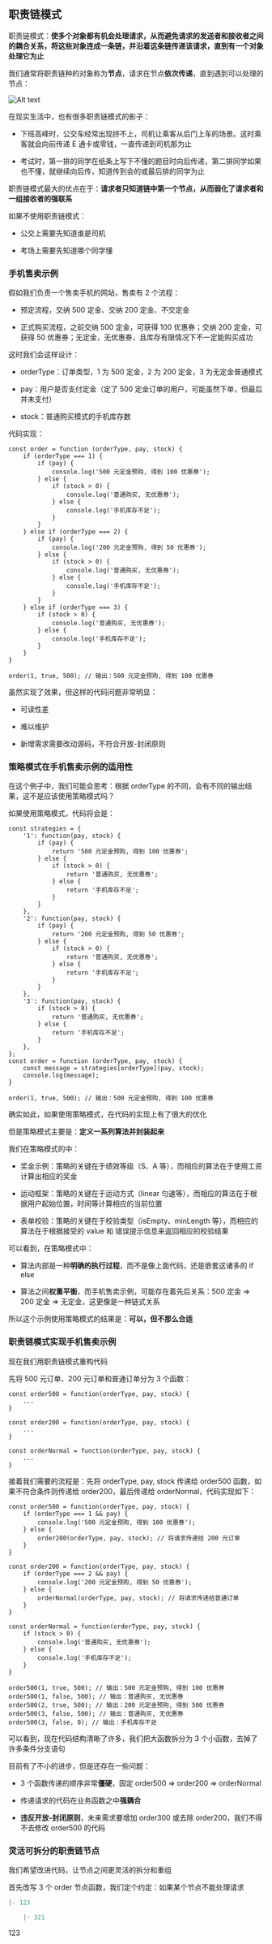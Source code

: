 ## 职责链模式

职责链模式：**使多个对象都有机会处理请求，从而避免请求的发送者和接收者之间的耦合关系，将这些对象连成一条链，并沿着这条链传递该请求，直到有一个对象处理它为止**

我们通常将职责链种的对象称为**节点**，请求在节点**依次传递**，直到遇到可以处理的节点：

![Alt text](./imgs/11-01.png)

在现实生活中，也有很多职责链模式的影子：

- 下班高峰时，公交车经常出现挤不上，司机让乘客从后门上车的场景。这时乘客就会向前传递 E 通卡或零钱，一直传递到司机那为止

- 考试时，第一排的同学在纸条上写下不懂的题目时向后传递，第二排同学如果也不懂，就继续向后传，知道传到会的或最后排的同学为止

职责链模式最大的优点在于：**请求者只知道链中第一个节点，从而弱化了请求者和一组接收者的强联系**

如果不使用职责链模式：

- 公交上需要先知道谁是司机

- 考场上需要先知道哪个同学懂

### 手机售卖示例

假如我们负责一个售卖手机的网站，售卖有 2 个流程：

- 预定流程，交纳 500 定金、交纳 200 定金、不交定金

- 正式购买流程，之前交纳 500 定金，可获得 100 优惠券；交纳 200 定金，可获得 50 优惠券；无定金，无优惠券，且库存有限情况下不一定能购买成功

这时我们会这样设计：

- orderType：订单类型，1 为 500 定金，2 为 200 定金，3 为无定金普通模式

- pay：用户是否支付定金（定了 500 定金订单的用户，可能虽然下单，但最后并未支付）

- stock：普通购买模式的手机库存数

代码实现：

    const order = function (orderType, pay, stock) {
        if (orderType === 1) {
            if (pay) {
                console.log('500 元定金预购, 得到 100 优惠券');
            } else {
                if (stock > 0) {
                    console.log('普通购买, 无优惠券');
                } else {
                    console.log('手机库存不足');
                }
            }
        } else if (orderType === 2) {
            if (pay) {
                console.log('200 元定金预购, 得到 50 优惠券');
            } else {
                if (stock > 0) {
                    console.log('普通购买, 无优惠券');
                } else {
                    console.log('手机库存不足');
                }
            }
        } else if (orderType === 3) {
            if (stock > 0) {
                console.log('普通购买, 无优惠券');
            } else {
                console.log('手机库存不足');
            }
        }
    }

    order(1, true, 500); // 输出：500 元定金预购, 得到 100 优惠券

虽然实现了效果，但这样的代码问题非常明显：

- 可读性差

- 难以维护

- 新增需求需要改动源码，不符合开放-封闭原则

### 策略模式在手机售卖示例的适用性

在这个例子中，我们可能会思考：根据 orderType 的不同，会有不同的输出结果，这不是应该使用策略模式吗？

如果使用策略模式，代码将会是：

    const strategies = {
        '1': function(pay, stock) {
            if (pay) {
                return '500 元定金预购, 得到 100 优惠券';
            } else {
                if (stock > 0) {
                    return '普通购买, 无优惠券';
                } else {
                    return '手机库存不足';
                }
            }
        },
        '2': function(pay, stock) {
            if (pay) {
                return '200 元定金预购, 得到 50 优惠券';
            } else {
                if (stock > 0) {
                    return '普通购买, 无优惠券';
                } else {
                    return '手机库存不足';
                }
            }
        },
        '3': function(pay, stock) {
            if (stock > 0) {
                return '普通购买, 无优惠券';
            } else {
                return '手机库存不足';
            }
        },
    };
    const order = function (orderType, pay, stock) {
        const message = strategies[orderType](pay, stock);
        console.log(message);
    }

    order(1, true, 500); // 输出：500 元定金预购, 得到 100 优惠券

确实如此，如果使用策略模式，在代码的实现上有了很大的优化

但是策略模式主要是：**定义一系列算法并封装起来**

我们在策略模式的中：

- 奖金示例：策略的关键在于绩效等级（S、A 等），而相应的算法在于使用工资计算出相应的奖金

- 运动框架：策略的关键在于运动方式（linear 匀速等），而相应的算法在于根据用户起始位置，时间等计算相应的当前位置

- 表单校验：策略的关键在于校验类型（isEmpty、minLength 等），而相应的算法在于根据接受的 value 和 错误提示信息来返回相应的校验结果

可以看到，在策略模式中：

- 算法内部是一种**明确的执行过程**，而不是像上面代码，还是嵌套这诸多的 if else

- 算法之间**权重平衡**，而手机售卖示例，可能存在着先后关系：500 定金 => 200 定金 => 无定金，这更像是一种链式关系

所以这个示例使用策略模式的结果是：**可以，但不那么合适**

### 职责链模式实现手机售卖示例

现在我们用职责链模式重构代码

先将 500 元订单、200 元订单和普通订单分为 3 个函数：

    const order500 = function(orderType, pay, stock) {
        ...
    }

    const order200 = function(orderType, pay, stock) {
        ...
    }

    const orderNormal = function(orderType, pay, stock) {
        ...
    }

接着我们需要的流程是：先将 orderType, pay, stock 传递给 order500 函数，如果不符合条件则传递给 order200，最后传递给 orderNormal，代码实现如下：

    const order500 = function(orderType, pay, stock) {
        if (orderType === 1 && pay) {
            console.log('500 元定金预购, 得到 100 优惠券');
        } else {
            order200(orderType, pay, stock); // 将请求传递给 200 元订单
        }
    }

    const order200 = function(orderType, pay, stock) {
        if (orderType === 2 && pay) {
            console.log('200 元定金预购, 得到 50 优惠券');
        } else {
            orderNormal(orderType, pay, stock); // 将请求传递给普通订单
        }
    }

    const orderNormal = function(orderType, pay, stock) {
        if (stock > 0) {
            console.log('普通购买, 无优惠券');
        } else {
            console.log('手机库存不足');
        }
    }

    order500(1, true, 500); // 输出：500 元定金预购, 得到 100 优惠券
    order500(1, false, 500); // 输出：普通购买, 无优惠券
    order500(2, true, 500); // 输出：200 元定金预购, 得到 500 优惠券
    order500(3, false, 500); // 输出：普通购买, 无优惠券
    order500(3, false, 0); // 输出：手机库存不足

可以看到，现在代码结构清晰了许多，我们把大函数拆分为 3 个小函数，去掉了许多条件分支语句

目前有了不小的进步，但是还存在一些问题：

-  3 个函数传递的顺序非常**僵硬**，固定 order500 => order200 => orderNormal

- 传递请求的代码在业务函数之中**强耦合**

- **违反开放-封闭原则**，未来需求要增加 order300 或去除 order200，我们不得不去修改 order500 的代码

### 灵活可拆分的职责链节点

我们希望改进代码，让节点之间更灵活的拆分和重组

首先改写 3 个 order 节点函数，我们定个约定：如果某个节点不能处理请求

``` js
|- 123

    |- 321
```
123
